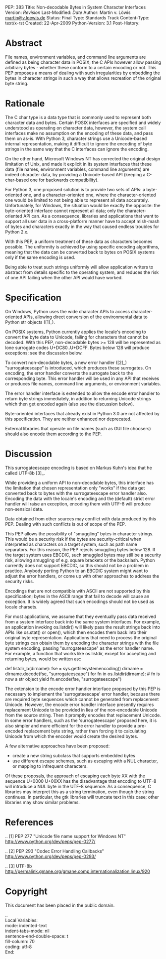 PEP: 383
Title: Non-decodable Bytes in System Character Interfaces
Version: $Revision$
Last-Modified: $Date$
Author: Martin v. Löwis <martin@v.loewis.de>
Status: Final
Type: Standards Track
Content-Type: text/x-rst
Created: 22-Apr-2009
Python-Version: 3.1
Post-History:

Abstract
========

File names, environment variables, and command line arguments are
defined as being character data in POSIX; the C APIs however allow
passing arbitrary bytes - whether these conform to a certain encoding
or not. This PEP proposes a means of dealing with such irregularities
by embedding the bytes in character strings in such a way that allows
recreation of the original byte string.

Rationale
=========

The C char type is a data type that is commonly used to represent both
character data and bytes. Certain POSIX interfaces are specified and
widely understood as operating on character data, however, the system
call interfaces make no assumption on the encoding of these data, and
pass them on as-is. With Python 3, character strings use a
Unicode-based internal representation, making it difficult to ignore
the encoding of byte strings in the same way that the C interfaces can
ignore the encoding.

On the other hand, Microsoft Windows NT has corrected the original
design limitation of Unix, and made it explicit in its system
interfaces that these data (file names, environment variables, command
line arguments) are indeed character data, by providing a
Unicode-based API (keeping a C-char-based one for backwards
compatibility).

For Python 3, one proposed solution is to provide two sets of APIs: a
byte-oriented one, and a character-oriented one, where the
character-oriented one would be limited to not being able to represent
all data accurately. Unfortunately, for Windows, the situation would
be exactly the opposite: the byte-oriented interface cannot represent
all data; only the character-oriented API can. As a consequence,
libraries and applications that want to support all user data in a
cross-platform manner have to accept mish-mash of bytes and characters
exactly in the way that caused endless troubles for Python 2.x.

With this PEP, a uniform treatment of these data as characters becomes
possible. The uniformity is achieved by using specific encoding
algorithms, meaning that the data can be converted back to bytes on
POSIX systems only if the same encoding is used.

Being able to treat such strings uniformly will allow application
writers to abstract from details specific to the operating system, and
reduces the risk of one API failing when the other API would have
worked.

Specification
=============

On Windows, Python uses the wide character APIs to access
character-oriented APIs, allowing direct conversion of the
environmental data to Python str objects ([1]_).

On POSIX systems, Python currently applies the locale's encoding to
convert the byte data to Unicode, failing for characters that cannot
be decoded. With this PEP, non-decodable bytes >= 128 will be
represented as lone surrogate codes U+DC80..U+DCFF. Bytes below
128 will produce exceptions; see the discussion below.

To convert non-decodable bytes, a new error handler ([2]_)
"surrogateescape" is introduced, which produces these surrogates. On
encoding, the error handler converts the surrogate back to the
corresponding byte. This error handler will be used in any API that
receives or produces file names, command line arguments, or
environment variables.

The error handler interface is extended to allow the encode error
handler to return byte strings immediately, in addition to returning
Unicode strings which then get encoded again (also see the discussion
below).

Byte-oriented interfaces that already exist in Python 3.0 are not
affected by this specification. They are neither enhanced nor
deprecated.

External libraries that operate on file names (such as GUI file
choosers) should also encode them according to the PEP.

Discussion
==========

This surrogateescape encoding is based on Markus Kuhn's idea that
he called UTF-8b [3]_.

While providing a uniform API to non-decodable bytes, this interface
has the limitation that chosen representation only "works" if the data
get converted back to bytes with the surrogateescape error handler
also. Encoding the data with the locale's encoding and the (default)
strict error handler will raise an exception, encoding them with UTF-8
will produce non-sensical data.

Data obtained from other sources may conflict with data produced
by this PEP. Dealing with such conflicts is out of scope of the PEP.

This PEP allows the possibility of "smuggling" bytes in character
strings. This would be a security risk if the bytes are
security-critical when interpreted as characters on a target system,
such as path name separators. For this reason, the PEP rejects
smuggling bytes below 128. If the target system uses EBCDIC, such
smuggled bytes may still be a security risk, allowing smuggling of
e.g. square brackets or the backslash. Python currently does not
support EBCDIC, so this should not be a problem in practice. Anybody
porting Python to an EBCDIC system might want to adjust the error
handlers, or come up with other approaches to address the security
risks.

Encodings that are not compatible with ASCII are not supported by
this specification; bytes in the ASCII range that fail to decode
will cause an exception. It is widely agreed that such encodings
should not be used as locale charsets.

For most applications, we assume that they eventually pass data
received from a system interface back into the same system
interfaces. For example, an application invoking os.listdir() will
likely pass the result strings back into APIs like os.stat() or
open(), which then encodes them back into their original byte
representation. Applications that need to process the original byte
strings can obtain them by encoding the character strings with the
file system encoding, passing "surrogateescape" as the error handler
name. For example, a function that works like os.listdir, except for
accepting and returning bytes, would be written as::

  def listdir_b(dirname):
      fse = sys.getfilesystemencoding()
      dirname = dirname.decode(fse, "surrogateescape")
      for fn in os.listdir(dirname):
          # fn is now a str object
          yield fn.encode(fse, "surrogateescape")

The extension to the encode error handler interface proposed by this
PEP is necessary to implement the 'surrogateescape' error handler,
because there are required byte sequences which cannot be generated
from replacement Unicode.  However, the encode error handler interface
presently requires replacement Unicode to be provided in lieu of the
non-encodable Unicode from the source string.  Then it promptly
encodes that replacement Unicode.  In some error handlers, such as the
'surrogateescape' proposed here, it is also simpler and more efficient
for the error handler to provide a pre-encoded replacement byte
string, rather than forcing it to calculating Unicode from which the
encoder would create the desired bytes.

A few alternative approaches have been proposed:

* create a new string subclass that supports embedded bytes
* use different escape schemes, such as escaping with a NUL
  character, or mapping to infrequent characters.

Of these proposals, the approach of escaping each byte XX
with the sequence U+0000 U+00XX has the disadvantage that
encoding to UTF-8 will introduce a NUL byte in the UTF-8
sequence. As a consequence, C libraries may interpret this
as a string termination, even though the string continues.
In particular, the gtk libraries will truncate text in this
case; other libraries may show similar problems.

References
==========

.. [1] PEP 277
   "Unicode file name support for Windows NT"
   http://www.python.org/dev/peps/pep-0277/

.. [2] PEP 293
   "Codec Error Handling Callbacks"
   http://www.python.org/dev/peps/pep-0293/

.. [3] UTF-8b
   http://permalink.gmane.org/gmane.comp.internationalization.linux/920

Copyright
=========

This document has been placed in the public domain.


..  
   Local Variables:  
   mode: indented-text  
   indent-tabs-mode: nil  
   sentence-end-double-space: t  
   fill-column: 70  
   coding: utf-8  
   End:  
